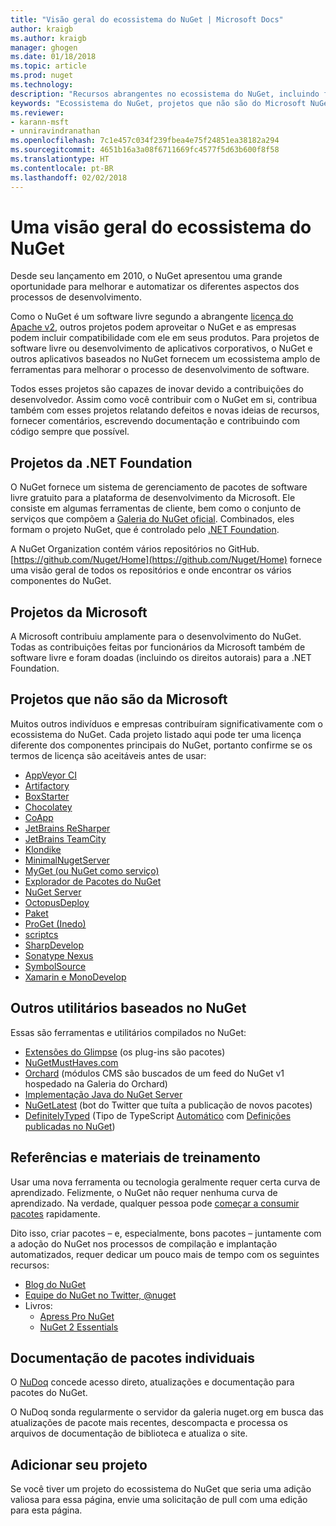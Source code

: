```yaml
---
title: "Visão geral do ecossistema do NuGet | Microsoft Docs"
author: kraigb
ms.author: kraigb
manager: ghogen
ms.date: 01/18/2018
ms.topic: article
ms.prod: nuget
ms.technology: 
description: "Recursos abrangentes no ecossistema do NuGet, incluindo fontes NuGet, projetos que não são do Microsoft NuGet, utilitários e materiais de treinamento."
keywords: "Ecossistema do NuGet, projetos que não são do Microsoft NuGet, software livre do NuGet, utilitários do NuGet, materiais de treinamento do NuGet"
ms.reviewer:
- karann-msft
- unniravindranathan
ms.openlocfilehash: 7c1e457c034f239fbea4e75f24851ea38182a294
ms.sourcegitcommit: 4651b16a3a08f6711669fc4577f5d63b600f8f58
ms.translationtype: HT
ms.contentlocale: pt-BR
ms.lasthandoff: 02/02/2018
---
```

# <a name="an-overview-of-the-nuget-ecosystem"></a>Uma visão geral do ecossistema do NuGet

Desde seu lançamento em 2010, o NuGet apresentou uma grande oportunidade para melhorar e automatizar os diferentes aspectos dos processos de desenvolvimento.

Como o NuGet é um software livre segundo a abrangente [licença do Apache v2](http://choosealicense.com/licenses/apache/), outros projetos podem aproveitar o NuGet e as empresas podem incluir compatibilidade com ele em seus produtos. Para projetos de software livre ou desenvolvimento de aplicativos corporativos, o NuGet e outros aplicativos baseados no NuGet fornecem um ecossistema amplo de ferramentas para melhorar o processo de desenvolvimento de software.

Todos esses projetos são capazes de inovar devido a contribuições do desenvolvedor. Assim como você contribuir com o NuGet em si, contribua também com esses projetos relatando defeitos e novas ideias de recursos, fornecer comentários, escrevendo documentação e contribuindo com código sempre que possível.

## <a name="net-foundation-projects"></a>Projetos da .NET Foundation

O NuGet fornece um sistema de gerenciamento de pacotes de software livre gratuito para a plataforma de desenvolvimento da Microsoft. Ele consiste em algumas ferramentas de cliente, bem como o conjunto de serviços que compõem a [Galeria do NuGet oficial](http://www.nuget.org). Combinados, eles formam o projeto NuGet, que é controlado pelo [.NET Foundation](http://www.dotnetfoundation.org/).

A NuGet Organization contém vários repositórios no GitHub. [https://github.com/Nuget/Home](https://github.com/Nuget/Home) fornece uma visão geral de todos os repositórios e onde encontrar os vários componentes do NuGet.

## <a name="microsoft-projects"></a>Projetos da Microsoft

A Microsoft contribuiu amplamente para o desenvolvimento do NuGet. Todas as contribuições feitas por funcionários da Microsoft também de software livre e foram doadas (incluindo os direitos autorais) para a .NET Foundation.

## <a name="non-microsoft-projects"></a>Projetos que não são da Microsoft

Muitos outros indivíduos e empresas contribuíram significativamente com o ecossistema do NuGet. Cada projeto listado aqui pode ter uma licença diferente dos componentes principais do NuGet, portanto confirme se os termos de licença são aceitáveis antes de usar:

- [AppVeyor CI](https://www.appveyor.com/)
- [Artifactory](https://www.jfrog.com/artifactory/)
- [BoxStarter](http://boxstarter.org/)
- [Chocolatey](https://chocolatey.org/)
- [CoApp](http://coapp.org/)
- [JetBrains ReSharper](https://resharper-plugins.jetbrains.com/)
- [JetBrains TeamCity](https://www.jetbrains.com/teamcity/)
- [Klondike](https://github.com/themotleyfool/Klondike)
- [MinimalNugetServer](https://github.com/TanukiSharp/MinimalNugetServer)
- [MyGet (ou NuGet como serviço)](http://www.myget.org/)
- [Explorador de Pacotes do NuGet](https://github.com/NuGetPackageExplorer/NuGetPackageExplorer)
- [NuGet Server](http://nugetserver.net/)
- [OctopusDeploy](https://octopus.com/)
- [Paket](https://fsprojects.github.io/Paket/)
- [ProGet (Inedo)](http://inedo.com/proget)
- [scriptcs](http://scriptcs.net/)
- [SharpDevelop](http://community.sharpdevelop.net/blogs/mattward/archive/2011/01/23/NuGetSupportInSharpDevelop.aspx)
- [Sonatype Nexus](http://www.sonatype.com/nexus-repository-sonatype)
- [SymbolSource](http://www.symbolsource.org/Public)
- [Xamarin e MonoDevelop](https://github.com/mrward/monodevelop-nuget-addin)

## <a name="other-nuget-based-utilities"></a>Outros utilitários baseados no NuGet

Essas são ferramentas e utilitários compilados no NuGet:

- [Extensões do Glimpse](http://getglimpse.com/Packages) (os plug-ins são pacotes)
- [NuGetMustHaves.com](http://nugetmusthaves.com/)
- [Orchard](http://www.orchardproject.net/) (módulos CMS são buscados de um feed do NuGet v1 hospedado na Galeria do Orchard)
- [Implementação Java do NuGet Server](http://jonnyzzz.com/blog/2012/03/07/nuget-server-in-pure-java/)
- [NuGetLatest](https://twitter.com/NuGetLatest) (bot do Twitter que tuíta a publicação de novos pacotes)
- [DefinitelyTyped](http://definitelytyped.org/) (Tipo de TypeScript [Automático](https://github.com/DefinitelyTyped/NugetAutomation/) com [Definições publicadas no NuGet](http://www.nuget.org/packages?q=DefinitelyTyped))

## <a name="training-materials-and-references"></a>Referências e materiais de treinamento

Usar uma nova ferramenta ou tecnologia geralmente requer certa curva de aprendizado. Felizmente, o NuGet não requer nenhuma curva de aprendizado. Na verdade, qualquer pessoa pode [começar a consumir pacotes](../quickstart/use-a-package.md) rapidamente.

Dito isso, criar pacotes – e, especialmente, bons pacotes – juntamente com a adoção do NuGet nos processos de compilação e implantação automatizados, requer dedicar um pouco mais de tempo com os seguintes recursos:

- [Blog do NuGet](http://blog.nuget.org/)
- [Equipe do NuGet no Twitter, @nuget](http://twitter.com/nuget)
- Livros:
  - [Apress Pro NuGet](http://bit.ly/ProNuGet)
  - [NuGet 2 Essentials](http://www.amazon.com/NuGet-2-Essentials-Damir-Arh-ebook/dp/B00GTQD5M4)

## <a name="documentation-for-individual-packages"></a>Documentação de pacotes individuais

O [NuDoq](http://nudoq.org) concede acesso direto, atualizações e documentação para pacotes do NuGet.

O NuDoq sonda regularmente o servidor da galeria nuget.org em busca das atualizações de pacote mais recentes, descompacta e processa os arquivos de documentação de biblioteca e atualiza o site.

## <a name="adding-your-project"></a>Adicionar seu projeto

Se você tiver um projeto do ecossistema do NuGet que seria uma adição valiosa para essa página, envie uma solicitação de pull com uma edição para esta página.
